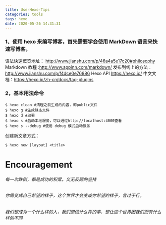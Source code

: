 ```yaml
---
title: Use-Hexo-Tips
categories: tools
tags: hexo
date: 2020-05-26 14:31:31
---
```


### 1、使用 hexo 来编写博客，首先需要学会使用 MarkDown 语言来快速写博客，

语法快速概览地址：
http://www.jianshu.com/p/46a4a5e17c20#philosophy
Markdown 教程 :http://www.appinn.com/markdown/
发布到线上的方法：http://www.jianshu.com/p/f4dce0e76886
Hexo API https://hexo.io/
中文文档：https://hexo.io/zh-cn/docs/tag-plugins

### 2，基本用法命令

```
$ hexo clean #清理之前生成的内容，即public文件
$ hexo g #生成静态文件
$ hexo d #部署
$ hexo s #启动本地服务，可以通过http://localhost:4000查看
$ hexo s --debug #使用 debug 模式启动服务
```

创建新文章方式：

```
$ hexo new [layout] <title>
```

# Encouragement

###### 每一次跌倒，都是成功的积累，义无反顾的坚持

###### 你需变成自己希望的样子，这个世界才会变成你希望的样子，言过于行。

###### 我们想成为一个什么样的人，我们想做什么样的事，想让这个世界因我们而有什么样的不同
